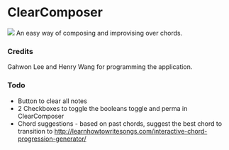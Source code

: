 # ClearComposer
![](http://i.imgur.com/g4eSIo3.png)
An easy way of composing and improvising over chords.

### Credits
Gahwon Lee and Henry Wang for programming the application.

### Todo
* Button to clear all notes
* 2 Checkboxes to toggle the booleans toggle and perma in ClearComposer
* Chord suggestions - based on past chords, suggest the best chord to transition to
http://learnhowtowritesongs.com/interactive-chord-progression-generator/
